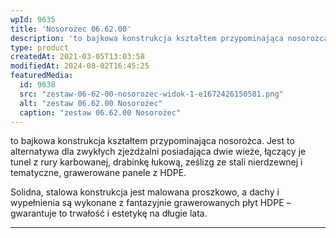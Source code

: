 ```yaml
---
wpId: 9635
title: 'Nosorożec 06.62.00'
description: 'to bajkowa konstrukcja kształtem przypominająca nosorożca. Jest to alternatywa dla zwykłych zjeżdżalni posiadająca dwie wieże, łączący je tunel z rury karbowanej, drabinkę łukową, ześlizg ze stali nierdzewnej i tematyczne, grawerowane panele z HDPE. Solidna, stalowa konstrukcja jest malowana proszkowo, a dachy i wypełnienia są wykonane z fantazyjnie grawerowanych płyt HDPE – gwarantuje to trwałość i ...'
type: product
createdAt: 2021-03-05T13:03:58
modifiedAt: 2024-08-02T16:45:25
featuredMedia:
  id: 9638
  src: "zestaw-06-62-00-nosorozec-widok-1-e1672426150581.png"
  alt: "zestaw 06.62.00 Nosorożec"
  caption: "zestaw 06.62.00 Nosorożec"
---
```



to bajkowa konstrukcja kształtem przypominająca nosorożca. Jest to alternatywa dla zwykłych zjeżdżalni posiadająca dwie wieże, łączący je tunel z rury karbowanej, drabinkę łukową, ześlizg ze stali nierdzewnej i tematyczne, grawerowane panele z HDPE.

Solidna, stalowa konstrukcja jest malowana proszkowo, a dachy i wypełnienia są wykonane z fantazyjnie grawerowanych płyt HDPE – gwarantuje to trwałość i estetykę na długie lata.

* * *